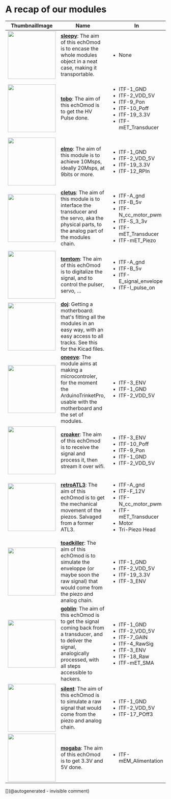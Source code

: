 # A recap of our modules 


| ThumbnailImage | Name | In | Out |
|------|-------|----|------|
|<img src='https://github.com/kelu124/echomods/blob/master/sleepy/viewme.png' align='center' width='150'>|**[sleepy](/sleepy/Readme.md)**: The aim of this echOmod is to encase the whole modules object in a neat case, making it transportable.|<ul><li>None</li></ul>|<ul><li>None</li></ul>|
|<img src='https://github.com/kelu124/echomods/blob/master/tobo/viewme.png' align='center' width='150'>|**[tobo](/tobo/Readme.md)**: The aim of this echOmod is to get the HV Pulse done.|<ul><li>ITF-1_GND</li><li>ITF-2_VDD_5V</li><li>ITF-9_Pon</li><li>ITF-10_Poff</li><li>ITF-19_3.3V</li><li>ITF-mET_Transducer</li></ul>|<ul><li>ITF-18_Raw</li><li>ITF-mET_SMA</li><li>ITF-mET_Transducer</li></ul>|
|<img src='https://github.com/kelu124/echomods/blob/master/elmo/viewme.png' align='center' width='150'>|**[elmo](/elmo/Readme.md)**: The aim of this module is to achieve 10Msps, ideally 20Msps, at 9bits or more.|<ul><li>ITF-1_GND</li><li>ITF-2_VDD_5V</li><li>ITF-19_3.3V</li><li>ITF-12_RPIn</li></ul>|<ul><li>Signal Digitalized</li></ul>|
|<img src='https://github.com/kelu124/echomods/blob/master/cletus/viewme.png' align='center' width='150'>|**[cletus](/cletus/Readme.md)**: The aim of this module is to interface the transducer and the servo, aka the physical parts, to the analog part of the modules chain.|<ul><li>ITF-A_gnd</li><li>ITF-B_5v</li><li>ITF-N_cc_motor_pwm</li><li>ITF-S_3_3v</li><li>ITF-mET_Transducer</li><li>ITF-mET_Piezo</li></ul>|<ul><li>ITF-mET_Piezo</li><li>ITF-mET_Transducer</li></ul>|
|<img src='https://github.com/kelu124/echomods/blob/master/tomtom/viewme.png' align='center' width='150'>|**[tomtom](/tomtom/Readme.md)**: The aim of this echOmod is to digitalize the signal, and to control the pulser, servo, ...|<ul><li>ITF-A_gnd</li><li>ITF-B_5v</li><li>ITF-E_signal_envelope</li><li>ITF-I_pulse_on</li></ul>|<ul><li>ITF-I_pulse_on</li><li>ITF-J_pulse_off</li><li>ITF-C_amplified_raw_signal</li><li>ITF-E_signal_envelope</li><li>ITF-N_cc_motor_pwm</li></ul>|
|<img src='https://github.com/kelu124/echomods/blob/master/doj/viewme.png' align='center' width='150'>|**[doj](/doj/Readme.md)**: Getting a motherboard: that's fitting all the modules in an easy way, with an easy access to all tracks. See this for the Kicad files.|||
|<img src='https://github.com/kelu124/echomods/blob/master/oneeye/viewme.png' align='center' width='150'>|**[oneeye](/oneeye/Readme.md)**: The module aims at making a microcontroler, for the moment the ArduinoTrinketPro, usable with the motherboard and the set of modules.|<ul><li>ITF-3_ENV</li><li>ITF-1_GND</li><li>ITF-2_VDD_5V</li></ul>|<ul><li>ITF-7_GAIN</li><li>ITF-9_Pon</li><li>ITF-10_Poff</li><li>ITF-14_PWM</li></ul>|
|<img src='https://github.com/kelu124/echomods/blob/master/croaker/viewme.png' align='center' width='150'>|**[croaker](/croaker/Readme.md)**: The aim of this echOmod is to receive the signal and process it, then stream it over wifi. |<ul><li>ITF-3_ENV</li><li>ITF-10_Poff</li><li>ITF-9_Pon</li><li>ITF-1_GND</li><li>ITF-2_VDD_5V</li></ul>|<ul><li>ITF-19_3.3V</li><li>ITF-mED-TFT-Screen</li><li>ITF-mED-OLED-Screen</li><li>ITF-mEC-WiFi-UDP-Stream</li></ul>|
|<img src='https://github.com/kelu124/echomods/blob/master/retroATL3/viewme.png' align='center' width='150'>|**[retroATL3](/retroATL3/Readme.md)**: The aim of this echOmod is to get the mechanical movement of the piezos. Salvaged from a former ATL3.|<ul><li>ITF-A_gnd</li><li>ITF-F_12V</li><li>ITF-N_cc_motor_pwm</li><li>ITF-mET_Transducer</li><li>Motor</li><li>Tri-Piezo Head</li></ul>|<ul><li>Motor</li><li>ITF-mET_Transducer</li><li>Tri-Piezo Head</li></ul>|
|<img src='https://github.com/kelu124/echomods/blob/master/toadkiller/viewme.png' align='center' width='150'>|**[toadkiller](/toadkiller/Readme.md)**: The aim of this echOmod is to simulate the enveloppe (or maybe soon the raw signal) that would come from the piezo and analog chain.|<ul><li>ITF-1_GND</li><li>ITF-2_VDD_5V</li><li>ITF-19_3.3V</li><li>ITF-3_ENV</li></ul>|<ul><li>WiFi UDP Stream</li><li>ITF-mED-TFT-Screen</li><li>ITF-9_Pon</li><li>ITF-10_Poff</li><li>ITF-14_PWM</li></ul>|
|<img src='https://github.com/kelu124/echomods/blob/master/goblin/viewme.png' align='center' width='150'>|**[goblin](/goblin/Readme.md)**: The aim of this echOmod is to get the signal coming back from a transducer, and to deliver the signal, analogically processed, with all steps accessible to hackers. |<ul><li>ITF-1_GND</li><li>ITF-2_VDD_5V</li><li>ITF-7_GAIN</li><li>ITF-4_RawSig</li><li>ITF-3_ENV</li><li>ITF-18_Raw</li><li>ITF-mET_SMA</li></ul>|<ul><li>ITF-4_RawSig</li><li>ITF-3_ENV_signal_envelope</li><li>ITF-mEG_SPI</li></ul>|
|<img src='https://github.com/kelu124/echomods/blob/master/silent/viewme.png' align='center' width='150'>|**[silent](/silent/Readme.md)**: The aim of this echOmod is to simulate a raw signal that would come from the piezo and analog chain.|<ul><li>ITF-1_GND</li><li>ITF-2_VDD_5V</li><li>ITF-17_POff3</li></ul>|<ul><li>ITF-18_Raw</li></ul>|
|<img src='https://github.com/kelu124/echomods/blob/master/mogaba/viewme.png' align='center' width='150'>|**[mogaba](/mogaba/Readme.md)**: The aim of this echOmod is to get 3.3V and 5V done.|<ul><li>ITF-mEM_Alimentation</li></ul>|<ul><li>ITF-1_GND</li><li>ITF-2_VDD_5V</li><li>ITF-19_3.3V</li></ul>|



[](@autogenerated - invisible comment)